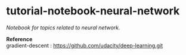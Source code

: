 # tutorial-notebook-neural-network
_Notebook for topics related to neural network._

__Reference__  
gradient-descent    : https://github.com/udacity/deep-learning.git
